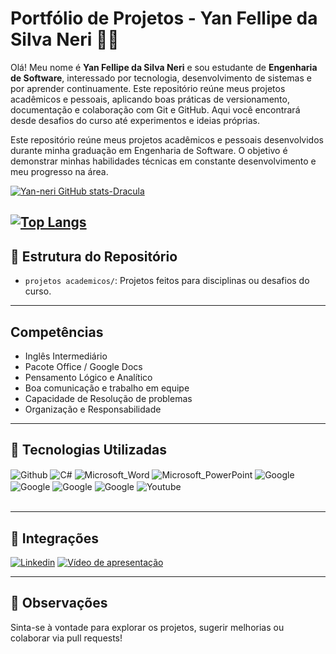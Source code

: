# Portfólio de Projetos - Yan Fellipe da Silva Neri 👨‍💻
Olá! Meu nome é **Yan Fellipe da Silva Neri** e sou estudante de **Engenharia de Software**, interessado por tecnologia, desenvolvimento de sistemas e por aprender continuamente. Este repositório reúne meus projetos acadêmicos e pessoais, aplicando boas práticas de versionamento, documentação e colaboração com Git e GitHub. Aqui você encontrará desde desafios do curso até experimentos e ideias próprias.

Este repositório reúne meus projetos acadêmicos e pessoais desenvolvidos durante minha graduação em Engenharia de Software. O objetivo é demonstrar minhas habilidades técnicas em constante desenvolvimento e meu progresso na área.

[![Yan-neri GitHub stats-Dracula](https://github-readme-stats.vercel.app/api?username=Yan-neri&show_icons=true&theme=dracula#gh-dark-mode-only)](https://github.com/Yan-neri/github-readme-stats#gh-dracula-mode-only)

[![Top Langs](https://github-readme-stats.vercel.app/api/top-langs/?username=Yan-neri)](https://github.com/Yan-neri/github-readme-stats)
---

## 📁 Estrutura do Repositório

- `projetos academicos/`: Projetos feitos para disciplinas ou desafios do curso.
  
---
## Competências

- Inglês Intermediário
- Pacote Office / Google Docs
- Pensamento Lógico e Analítico
- Boa comunicação e trabalho em equipe
- Capacidade de Resolução de problemas
- Organização e Responsabilidade
---


## 🔧 Tecnologias Utilizadas

  <div style="display: inline_block">
  <img align="center" alt="Github" src="https://img.shields.io/badge/GitHub-100000?style=for-the-badge&logo=github&logoColor=white" />
  <img align="center" alt="C#" src="https://img.shields.io/badge/C%23-239120?style=for-the-badge&logo=c-sharp&logoColor=white" />
  <img align="center" alt="Microsoft_Word" src="https://img.shields.io/badge/Microsoft_Word-2B579A?style=for-the-badge&logo=microsoft-word&logoColor=white" />
  <img align="center" alt="Microsoft_PowerPoint" src="https://img.shields.io/badge/Microsoft_PowerPoint-B7472A?style=for-the-badge&logo=microsoft-powerpoint&logoColor=white" />
  <img align="center" alt="Google" src="https://img.shields.io/badge/Google%20Docs-4285F4?style=for-the-badge&logo=google-docs&logoColor=white" />
  <img align="center" alt="Google" src="https://img.shields.io/badge/Google%20Slides-FBBC04?style=for-the-badge&logo=google-slides&logoColor=black" />
  <img align="center" alt="Google" src="https://img.shields.io/badge/Google%20Sites-174EA6?style=for-the-badge&logo=google-sites&logoColor=blue"" />
  <img align="center" alt="Google" src="https://img.shields.io/badge/Google%20Calendar-A50E0E?style=for-the-badge&logo=google-sites&logoColor=white" />
  <img align="center" alt="Youtube" src="https://img.shields.io/badge/YouTube-FF0000?style=for-the-badge&logo=youtube&logoColor=white" />
</div><br/>

---

## 🔗 Integrações


[![Linkedin](https://img.shields.io/badge/LinkedIn-0077B5?style=for-the-badge&logo=linkedin&logoColor=white)](https://www.linkedin.com/in/yan-fellipe-a5a100360/)
[![Vídeo de apresentação](https://img.shields.io/badge/YouTube-FF0000?style=for-the-badge&logo=youtube&logoColor=white)]()

---

## 📌 Observações

Sinta-se à vontade para explorar os projetos, sugerir melhorias ou colaborar via pull requests!

